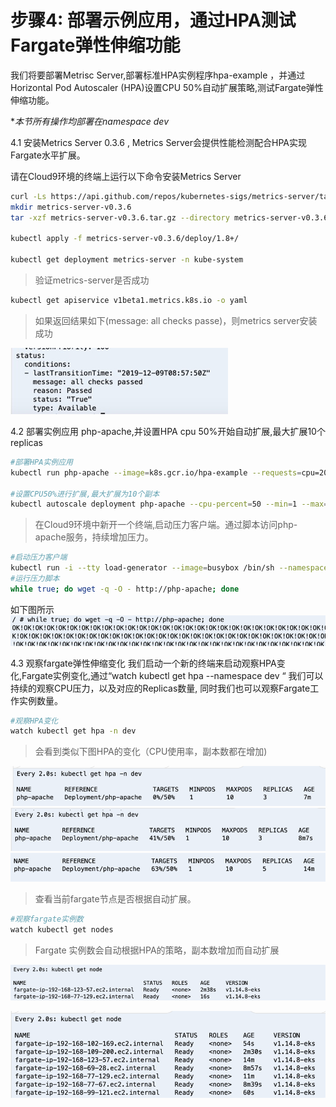 #  步骤4: 部署示例应用，通过HPA测试Fargate弹性伸缩功能
我们将要部署Metrisc Server,部署标准HPA实例程序hpa-example ，并通过Horizontal Pod Autoscaler (HPA)设置CPU 50%自动扩展策略,测试Fargate弹性伸缩功能。 

**本节所有操作均部署在namespace dev*

4.1 安装Metrics Server 0.3.6 , Metrics Server会提供性能检测配合HPA实现Fargate水平扩展。

请在Cloud9环境的终端上运行以下命令安装Metrics Server
```bash
curl -Ls https://api.github.com/repos/kubernetes-sigs/metrics-server/tarball/v0.3.6  -o metrics-server-v0.3.6.tar.gz
mkdir metrics-server-v0.3.6
tar -xzf metrics-server-v0.3.6.tar.gz --directory metrics-server-v0.3.6 --strip-components 1

kubectl apply -f metrics-server-v0.3.6/deploy/1.8+/

kubectl get deployment metrics-server -n kube-system

```
> 验证metrics-server是否成功

```bash
kubectl get apiservice v1beta1.metrics.k8s.io -o yaml
```

> 如果返回结果如下(message: all checks passe)，则metrics server安装成功

![](media/15764769332543/15764771434548.jpg)

4.2 部署实例应用 php-apache,并设置HPA cpu 50%开始自动扩展,最大扩展10个replicas

```bash
#部署HPA实例应用
kubectl run php-apache --image=k8s.gcr.io/hpa-example --requests=cpu=200m --expose --port=80 --namespace dev

#设置CPU50%进行扩展,最大扩展为10个副本
kubectl autoscale deployment php-apache --cpu-percent=50 --min=1 --max=10 --namespace dev
```

> 在Cloud9环境中新开一个终端,启动压力客户端。通过脚本访问php-apache服务，持续增加压力。

```bash
#启动压力客户端
kubectl run -i --tty load-generator --image=busybox /bin/sh --namespace dev
#运行压力脚本 
while true; do wget -q -O - http://php-apache; done
``` 
如下图所示
![](media/15764769332543/1576503695.png)



4.3 观察fargate弹性伸缩变化
我们启动一个新的终端来启动观察HPA变化,Fargate实例变化,通过“watch kubectl get hpa --namespace dev “ 我们可以持续的观察CPU压力，以及对应的Replicas数量, 同时我们也可以观察Fargate工作实例数量。

```bash
#观察HPA变化
watch kubectl get hpa -n dev
```

> 会看到类似下图HPA的变化（CPU使用率，副本数都在增加)

![](media/15764769332543/1576503810.png)
![](media/15764769332543/1576503840.png)
![](media/15764769332543/1576503883.png)




> 查看当前fargate节点是否根据自动扩展。

```bash
#观察fargate实例数
watch kubectl get nodes
```

> Fargate 实例数会自动根据HPA的策略，副本数增加而自动扩展

![](media/15764769332543/1576503956.png)

![](media/15764769332543/1576503975.png)


